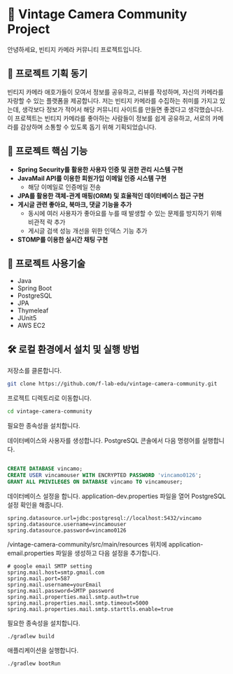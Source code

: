 # 📸 Vintage Camera Community Project

안녕하세요, 빈티지 카메라 커뮤니티 프로젝트입니다.

## 📜 프로젝트 기획 동기
빈티지 카메라 애호가들이 모여서 정보를 공유하고, 리뷰를 작성하며, 자신의 카메라를 자랑할 수 있는 플랫폼을 제공합니다. 저는 빈티지 카메라를 수집하는 취미를 가지고 있는데, 생각보다 정보가 적어서 해당 커뮤니티 사이트를 만들면 좋겠다고 생각했습니다. 이 프로젝트는 빈티지 카메라를 좋아하는 사람들이 정보를 쉽게 공유하고, 서로의 카메라를 감상하며 소통할 수 있도록 돕기 위해 기획되었습니다.

## 🎯 프로젝트 핵심 기능
- **Spring Security를 활용한 사용자 인증 및 권한 관리 시스템 구현**
- **JavaMail API를 이용한 회원가입 이메일 인증 시스템 구현**
  - 해당 이메일로 인증메일 전송
- **JPA를 활용한 객체-관계 매핑(ORM) 및 효율적인 데이터베이스 접근 구현**
- **게시글 관련 좋아요, 북마크, 댓글 기능을 추가**
  - 동시에 여러 사용자가 좋아요를 누를 때 발생할 수 있는 문제를 방지하기 위해 비관적 락 추가
  - 게시글 검색 성능 개선을 위한 인덱스 기능 추가
- **STOMP를 이용한 실시간 채팅 구현**

## 🚀 프로젝트 사용기술
- Java
- Spring Boot
- PostgreSQL
- JPA
- Thymeleaf
- JUnit5
- AWS EC2



## 🛠️ 로컬 환경에서 설치 및 실행 방법
저장소를 클론합니다.

```sh
git clone https://github.com/f-lab-edu/vintage-camera-community.git
```
프로젝트 디렉토리로 이동합니다.

```sh
cd vintage-camera-community
```
필요한 종속성을 설치합니다.



데이터베이스와 사용자를 생성합니다. PostgreSQL 콘솔에서 다음 명령어를 실행합니다.

```sql

CREATE DATABASE vincamo;
CREATE USER vincamouser WITH ENCRYPTED PASSWORD 'vincamo0126';
GRANT ALL PRIVILEGES ON DATABASE vincamo TO vincamouser;
```

데이터베이스 설정을 합니다. application-dev.properties 파일을 열어 PostgreSQL 설정 확인을 해줍니다.

```properties
spring.datasource.url=jdbc:postgresql://localhost:5432/vincamo
spring.datasource.username=vincamouser
spring.datasource.password=vincamo0126
```

/vintage-camera-community/src/main/resources 위치에
application-email.properties 파일을 생성하고 다음 설정을 추가합니다.

```properties
# google email SMTP setting
spring.mail.host=smtp.gmail.com
spring.mail.port=587
spring.mail.username=yourEmail
spring.mail.password=SMTP password
spring.mail.properties.mail.smtp.auth=true
spring.mail.properties.mail.smtp.timeout=5000
spring.mail.properties.mail.smtp.starttls.enable=true
```

필요한 종속성을 설치합니다.
```sh
./gradlew build
```

애플리케이션을 실행합니다.

```sh
./gradlew bootRun
```



